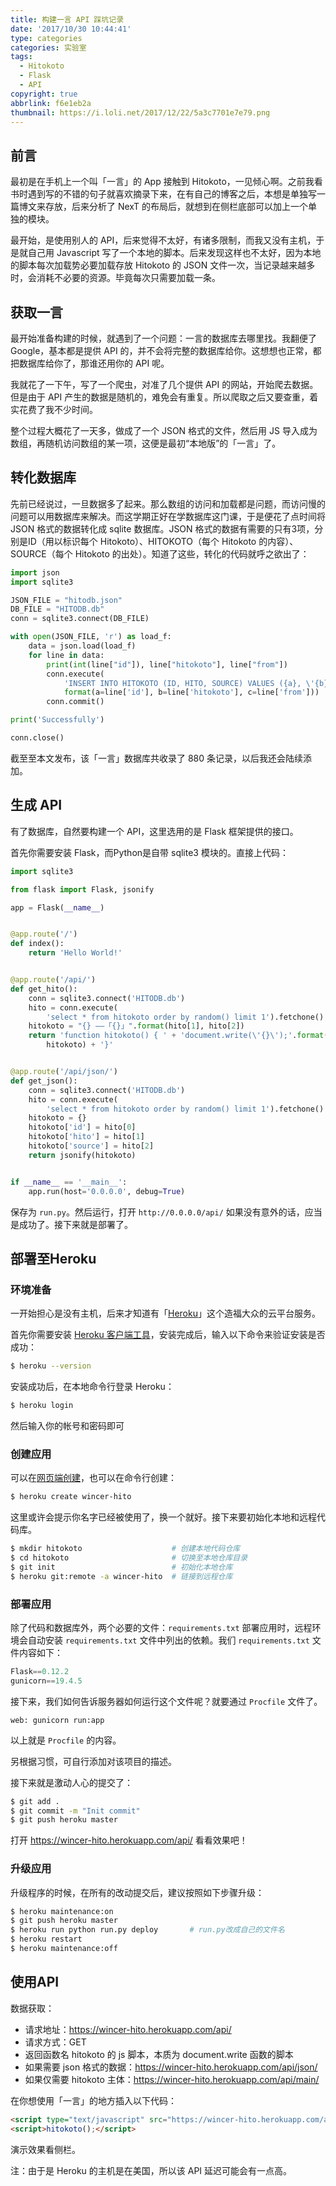 ```yaml
---
title: 构建一言 API 踩坑记录
date: '2017/10/30 10:44:41'
type: categories
categories: 实验室
tags:
  - Hitokoto
  - Flask
  - API
copyright: true
abbrlink: f6e1eb2a
thumbnail: https://i.loli.net/2017/12/22/5a3c7701e7e79.png
---
```


## 前言

最初是在手机上一个叫「一言」的 App 接触到 Hitokoto，一见倾心啊。之前我看书时遇到写的不错的句子就喜欢摘录下来，在有自己的博客之后，本想是单独写一篇博文来存放，后来分析了 NexT 的布局后，就想到在侧栏底部可以加上一个单独的模块。

最开始，是使用别人的 API，后来觉得不太好，有诸多限制，而我又没有主机，于是就自己用 Javascript 写了一个本地的脚本。后来发现这样也不太好，因为本地的脚本每次加载势必要加载存放 Hitokoto 的 JSON 文件一次，当记录越来越多时，会消耗不必要的资源。毕竟每次只需要加载一条。
<!--  more -->

## 获取一言

最开始准备构建的时候，就遇到了一个问题：一言的数据库去哪里找。我翻便了 Google，基本都是提供 API 的，并不会将完整的数据库给你。这想想也正常，都把数据库给你了，那谁还用你的 API 呢。

我就花了一下午，写了一个爬虫，对准了几个提供 API 的网站，开始爬去数据。但是由于 API 产生的数据是随机的，难免会有重复。所以爬取之后又要查重，着实花费了我不少时间。

整个过程大概花了一天多，做成了一个 JSON 格式的文件，然后用 JS 导入成为数组，再随机访问数组的某一项，这便是最初“本地版”的「一言」了。

## 转化数据库

先前已经说过，一旦数据多了起来。那么数组的访问和加载都是问题，而访问慢的问题可以用数据库来解决。而这学期正好在学数据库这门课，于是便花了点时间将 JSON 格式的数据转化成 sqlite 数据库。JSON 格式的数据有需要的只有3项，分别是ID（用以标识每个 Hitokoto）、HITOKOTO（每个 Hitokoto 的内容）、SOURCE（每个 Hitokoto 的出处）。知道了这些，转化的代码就呼之欲出了：

```python
import json
import sqlite3

JSON_FILE = "hitodb.json"
DB_FILE = "HITODB.db"
conn = sqlite3.connect(DB_FILE)

with open(JSON_FILE, 'r') as load_f:
    data = json.load(load_f)
    for line in data:
        print(int(line["id"]), line["hitokoto"], line["from"])
        conn.execute(
            'INSERT INTO HITOKOTO (ID, HITO, SOURCE) VALUES ({a}, \'{b}\', \'{c}\')'.
            format(a=line['id'], b=line['hitokoto'], c=line['from']))
        conn.commit()

print('Successfully')

conn.close()
```

截至至本文发布，该「一言」数据库共收录了 880 条记录，以后我还会陆续添加。

## 生成 API

有了数据库，自然要构建一个 API，这里选用的是 Flask 框架提供的接口。

首先你需要安装 Flask，而Python是自带 sqlite3 模块的。直接上代码：

```python
import sqlite3

from flask import Flask, jsonify

app = Flask(__name__)


@app.route('/')
def index():
    return 'Hello World!'


@app.route('/api/')
def get_hito():
    conn = sqlite3.connect('HITODB.db')
    hito = conn.execute(
        'select * from hitokoto order by random() limit 1').fetchone()
    hitokoto = "{} ——「{}」".format(hito[1], hito[2])
    return 'function hitokoto() { ' + 'document.write(\'{}\');'.format(
        hitokoto) + '}'


@app.route('/api/json/')
def get_json():
    conn = sqlite3.connect('HITODB.db')
    hito = conn.execute(
        'select * from hitokoto order by random() limit 1').fetchone()
    hitokoto = {}
    hitokoto['id'] = hito[0]
    hitokoto['hito'] = hito[1]
    hitokoto['source'] = hito[2]
    return jsonify(hitokoto)


if __name__ == '__main__':
    app.run(host='0.0.0.0', debug=True)
```

保存为 `run.py`。然后运行，打开 `http://0.0.0.0/api/` 如果没有意外的话，应当是成功了。接下来就是部署了。

## 部署至Heroku

### 环境准备

一开始担心是没有主机，后来才知道有「[Heroku](https://dashboard.heroku.com/)」这个造福大众的云平台服务。

首先你需要安装 [Heroku 客户端工具](https://toolbelt.heroku.com/)，安装完成后，输入以下命令来验证安装是否成功：

```bash
$ heroku --version
```

安装成功后，在本地命令行登录 Heroku：

```bash
$ heroku login
```

然后输入你的帐号和密码即可

### 创建应用

可以在[网页端创建](https://dashboard.heroku.com/apps)，也可以在命令行创建：

```bash
$ heroku create wincer-hito
```

这里或许会提示你名字已经被使用了，换一个就好。接下来要初始化本地和远程代码库。

```bash
$ mkdir hitokoto					# 创建本地代码仓库
$ cd hitokoto						# 切换至本地仓库目录
$ git init							# 初始化本地仓库
$ heroku git:remote -a wincer-hito	# 链接到远程仓库
```

### 部署应用

除了代码和数据库外，两个必要的文件：`requirements.txt` 部署应用时，远程环境会自动安装 `requirements.txt` 文件中列出的依赖。我们 `requirements.txt` 文件内容如下：

```python
Flask==0.12.2
gunicorn==19.4.5
```

接下来，我们如何告诉服务器如何运行这个文件呢？就要通过 `Procfile` 文件了。

```
web: gunicorn run:app
```

以上就是 `Procfile` 的内容。

另根据习惯，可自行添加对该项目的描述。

接下来就是激动人心的提交了：

```bash
$ git add .
$ git commit -m "Init commit"
$ git push heroku master
```

打开 https://wincer-hito.herokuapp.com/api/ 看看效果吧！

### 升级应用

升级程序的时候，在所有的改动提交后，建议按照如下步骤升级：

```bash
$ heroku maintenance:on
$ git push heroku master
$ heroku run python run.py deploy		# run.py改成自己的文件名
$ heroku restart
$ heroku maintenance:off
```

## 使用API

数据获取：


- 请求地址：https://wincer-hito.herokuapp.com/api/
- 请求方式：GET
- 返回函数名 hitokoto 的 js 脚本，本质为 document.write 函数的脚本
- 如果需要 json 格式的数据：https://wincer-hito.herokuapp.com/api/json/
- 如果仅需要 hitokoto 主体：https://wincer-hito.herokuapp.com/api/main/


在你想使用「一言」的地方插入以下代码：

```html
<script type="text/javascript" src="https://wincer-hito.herokuapp.com/api/"></script>
<script>hitokoto();</script>
```
演示效果看侧栏。

注：由于是 Heroku 的主机是在美国，所以该 API 延迟可能会有一点高。